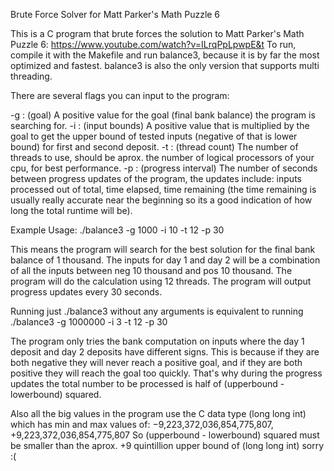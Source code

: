 Brute Force Solver for Matt Parker's Math Puzzle 6

This is a C program that brute forces the solution to Matt Parker's Math Puzzle 6: https://www.youtube.com/watch?v=ILrqPpLpwpE&t
To run, compile it with the Makefile and run balance3, because it is by far the most optimized and fastest.
balance3 is also the only version that supports multi threading.


There are several flags you can input to the program:

-g : (goal) A positive value for the goal (final bank balance) the program is searching for.
-i : (input bounds) A positive value that is multiplied by the goal to get the upper bound of tested inputs 
     (negative of that is lower bound) for first and second deposit.
-t : (thread count) The number of threads to use, should be aprox. the number of logical processors of your cpu, for best performance.
-p : (progress interval) The number of seconds between progress updates of the program, 
     the updates include: inputs processed out of total, time elapsed, time remaining
     (the time remaining is usually really accurate near the beginning so its a good indication of how long the total runtime will be).
     
Example Usage:
./balance3 -g 1000 -i 10 -t 12 -p 30

This means the program will search for the best solution for the final bank balance of 1 thousand.
The inputs for day 1 and day 2 will be a combination of all the inputs between neg 10 thousand and pos 10 thousand.
The program will do the calculation using 12 threads.
The program will output progress updates every 30 seconds.

Running just ./balance3 without any arguments is equivalent to running ./balance3 -g 1000000 -i 3 -t 12 -p 30


The program only tries the bank computation on inputs where the day 1 deposit and day 2 deposits have different signs.
This is because if they are both negative they will never reach a positive goal,
and if they are both positive they will reach the goal too quickly.
That's why during the progress updates the total number to be processed is half of (upperbound - lowerbound) squared.

Also all the big values in the program use the C data type (long long int) which has min and max values of:
−9,223,372,036,854,775,807, +9,223,372,036,854,775,807
So (upperbound  - lowerbound) squared must be smaller than the aprox. +9 quintillion upper bound of (long long int) sorry :(
